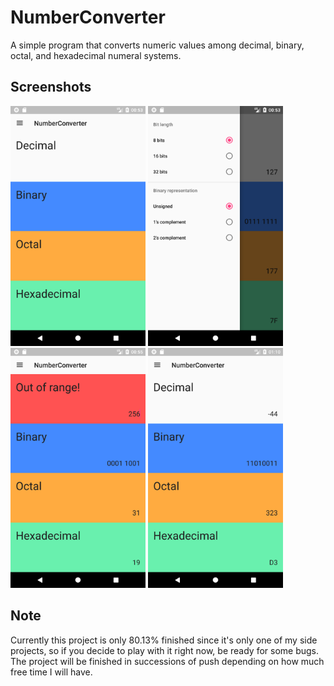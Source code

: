 # NumberConverter

A simple program that converts numeric values among decimal, binary, octal, 
and hexadecimal numeral systems.

## Screenshots

<img src="/screenshots/Screenshot_1.png" height="384" width="216"> <img src="/screenshots/Screenshot_2.png" height="384" width="216"> <img src="/screenshots/Screenshot_3.png" height="384" width="216"> <img src="/screenshots/Screenshot_4.png" height="384" width="216">

## Note
Currently this project is only 80.13% finished 
since it's only one of my side projects, 
so if you decide to play with it right now, be ready for some bugs. 
The project will be finished in successions of push depending on 
how much free time I will have.
